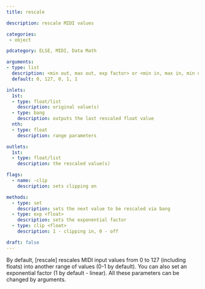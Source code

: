 ```yaml
---
title: rescale

description: rescale MIDI values

categories:
 - object

pdcategory: ELSE, MIDI, Data Math

arguments:
- type: list
  description: <min out, max out, exp factor> or <min in, max in, min out, max out, exp factor>
  default: 0, 127, 0, 1, 1

inlets:
  1st:
  - type: float/list
    description: original value(s)
  - type: bang
    description: outputs the last rescaled float value
  nth:
  - type: float
    description: range parameters

outlets:
  1st:
  - type: float/list
    description: the rescaled value(s)

flags:
  - name: -clip
    description: sets clipping on

methods:
  - type: set
    description: sets the next value to be rescaled via bang
  - type: exp <float>
    description: sets the exponential factor
  - type: clip <float>
    description: 1 - clipping in, 0 - off

draft: false
---
```


By default, [rescale] rescales MIDI input values from 0 to 127 (including floats) into another range of values (0-1 by default). You can also set an exponential factor (1 by default - linear). All these parameters can be changed by arguments.
